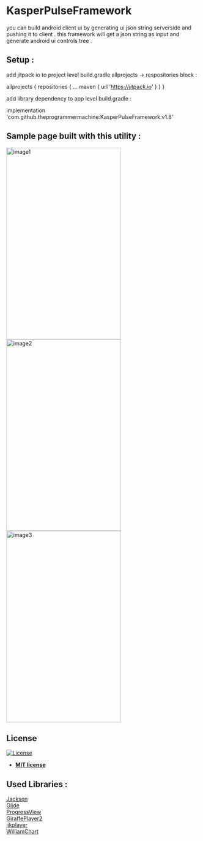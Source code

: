 # KasperPulseFramework
you can build android client ui by generating ui json string serverside and pushing it to client . this framework will get a json string as input and generate android ui controls tree .

## Setup :

add jitpack io to project level build.gradle allprojects -> respositories block :

  allprojects 
  {
    repositories 
    {
      ...
      maven { url 'https://jitpack.io' }
    }
  }

add library dependency to app level build.gradle :

  implementation 'com.github.theprogrammermachine:KasperPulseFramework:v1.8'

## Sample page built with this utility :

<p float="left">
  <img src="https://github.com/theprogrammermachine/KasperPulseFramework/blob/master/images/image1.jpg" alt="image1" width="300" height="500">
  <img src="https://github.com/theprogrammermachine/KasperPulseFramework/blob/master/images/image2.jpg" alt="image2" width="300" height="500">
  <img src="https://github.com/theprogrammermachine/KasperPulseFramework/blob/master/images/image3.jpg" alt="image3" width="300" height="500">
</p>

## License

[![License](http://img.shields.io/:license-mit-blue.svg?style=flat-square)](http://badges.mit-license.org)

- **[MIT license](http://opensource.org/licenses/mit-license.php)**

## Used Libraries :

  [Jackson](https://github.com/FasterXML/jackson)</br>
  [Glide](https://github.com/bumptech/glide)</br>
  [ProgressView](https://github.com/Moosphan/Material-ProgressView)</br>
  [GiraffePlayer2](https://github.com/tcking/GiraffePlayer2)</br>
  [ijkplayer](https://github.com/bilibili/ijkplayer)</br>
  [WilliamChart](https://github.com/diogobernardino/WilliamChart)</br>
  
